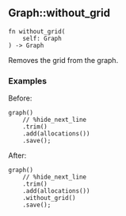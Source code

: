 ## Graph::without_grid

```rhai
fn without_grid(
    self: Graph
) -> Graph
```

Removes the grid from the graph.

### Examples

Before:

```rhai,%run
graph()
    // %hide_next_line
    .trim()
    .add(allocations())
    .save();
```

After:

```rhai,%run
graph()
    // %hide_next_line
    .trim()
    .add(allocations())
    .without_grid()
    .save();
```
